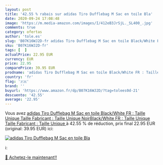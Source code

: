 ```yaml
---
layout: post
title: '42.55 % rabais sur adidas Tiro Dufflebag M Sac en toile Bla'
date: 2020-09-24 17:08:48
image: 'https://m.media-amazon.com/images/I/412eB3JrSjL._SL400_.jpg'
comments: true
category: ofertas
author: 'tole.es'
slug: 'B07K16WJ2D-fr adidas Tiro Dufflebag M Sac en toile Black/White FR :...'
sku: 'B07K16WJ2D-fr'
tags: [  ]
actualPrice: 22.95 EUR
currency: EUR
price: 22.95
comparePrice: 39.95 EUR
prodname: 'adidas Tiro Dufflebag M Sac en toile Black/White FR : Taille Unique  Taille Fabricant : Taille Unique  NoirBlack/White FR : Taille Unique  Taille Fabricant : Taille Unique '
country: 'fr'
flag: '🇫🇷'
brand: ''
buyurl: 'https://www.amazon.fr/dp/B07K16WJ2D/?tag=tolees0d-21'
descuento: '42.55'
average: '22.95'
---
```


Vous avez [adidas Tiro Dufflebag M Sac en toile Black/White FR : Taille Unique  Taille Fabricant : Taille Unique  NoirBlack/White FR : Taille Unique  Taille Fabricant : Taille Unique ](https://www.amazon.fr/dp/B07K16WJ2D/?tag=tolees0d-21)  à  42.55 % de réduction, prix final  22.95 EUR (original: 39.95 EUR) ici:

[![adidas Tiro Dufflebag M Sac en toile Bla](https://m.media-amazon.com/images/I/412eB3JrSjL._SL400_.jpg)](https://www.amazon.fr/dp/B07K16WJ2D/?tag=tolees0d-21)

ℹ️:


[🛒 Achetez-le maintenant!!](https://www.amazon.fr/dp/B07K16WJ2D/?tag=tolees0d-21)
